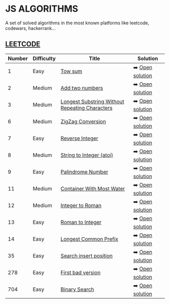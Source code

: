 # JS ALGORITHMS
A set of solved algorithms in the most known platforms like leetcode, codewars, hackerrank... 

## [LEETCODE](https://leetcode.com/) 

| Number      | Difficulty  |    Title   | Solution |
| ----------- | ----------- | ---------- | -------- |
| 1           | Easy        | [Tow sum](https://leetcode.com/problems/two-sum/) | ➡️ [Open solution](https://github.com/puntope/js-algorithms/blob/main/leetcode/1-two-sum.js) 
| 2           | Medium      | [Add two numbers](https://leetcode.com/problems/add-two-numbers/) | ➡️ [Open solution](https://github.com/puntope/js-algorithms/blob/main/leetcode/2-add-two-numbers.js) 
| 3           | Medium      | [Longest Substring Without Repeating Characters](https://leetcode.com/problems/longest-substring-without-repeating-characters/) | ➡️ [Open solution](https://github.com/puntope/js-algorithms/blob/main/leetcode/3-longest-substring-without-repeating-character.js) 
| 6           | Medium      | [ZigZag Conversion](https://leetcode.com/problems/zigzag-conversion) | ➡️ [Open solution](https://github.com/puntope/js-algorithms/blob/main/leetcode/6-zigzag-conversion.js) 
| 7           | Easy      | [Reverse Integer](https://leetcode.com/problems/reverse-integer/) | ➡️ [Open solution](https://github.com/puntope/js-algorithms/blob/main/leetcode/7-reverse-integer.js) 
| 8           | Medium      | [String to Integer (atoi)](https://leetcode.com/problems/string-to-integer-atoi/) | ➡️ [Open solution](https://github.com/puntope/js-algorithms/blob/main/leetcode/8-string-to-integer-atoi.js) 
| 9           | Easy      | [Palindrome Number](https://leetcode.com/problems/palindrome-number/) | ➡️ [Open solution](https://github.com/puntope/js-algorithms/blob/main/leetcode/9-palindrome-number.js) 
| 11           | Medium      | [Container With Most Water](https://leetcode.com/problems/container-with-most-water/) | ➡️ [Open solution](https://github.com/puntope/js-algorithms/blob/main/leetcode/11-container-with-most-water.js) 
| 12           | Medium      | [Integer to Roman](https://leetcode.com/problems/integer-to-roman/) | ➡️ [Open solution](https://github.com/puntope/js-algorithms/blob/main/leetcode/12-integer-to-roman.js) 
| 13           | Easy      | [Roman to Integer](https://leetcode.com/problems/roman-to-integer/) | ➡️ [Open solution](https://github.com/puntope/js-algorithms/blob/main/leetcode/13-roman-to-integer.js) 
| 14           | Easy      | [Longest Common Prefix](https://leetcode.com/problems/longest-common-prefix/) | ➡️ [Open solution](https://github.com/puntope/js-algorithms/blob/main/leetcode/14-longest-common-prefix.js) 
| 35           | Easy      | [Search insert position](https://leetcode.com/problems/search-insert-position/) | ➡️ [Open solution](https://github.com/puntope/js-algorithms/blob/main/leetcode/35-search-insert-position.js) 
| 278           | Easy      | [First bad version](https://leetcode.com/problems/first-bad-version/) | ➡️ [Open solution](https://github.com/puntope/js-algorithms/blob/main/leetcode/278-first-bad-version.js) 
| 704           | Easy      | [Binary Search](https://leetcode.com/problems/binary-search/) | ➡️ [Open solution](https://github.com/puntope/js-algorithms/blob/main/leetcode/704-binary-search.js) 

